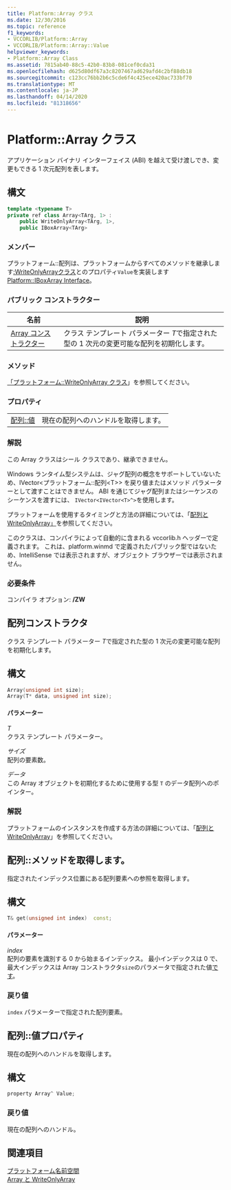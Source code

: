 ```yaml
---
title: Platform::Array クラス
ms.date: 12/30/2016
ms.topic: reference
f1_keywords:
- VCCORLIB/Platform::Array
- VCCORLIB/Platform::Array::Value
helpviewer_keywords:
- Platform::Array Class
ms.assetid: 7815ab40-88c5-42b0-83b8-081cef0cda31
ms.openlocfilehash: d625d80df67a3c8207467ad629afd4c2bf88db18
ms.sourcegitcommit: c123cc76bb2b6c5cde6f4c425ece420ac733bf70
ms.translationtype: MT
ms.contentlocale: ja-JP
ms.lasthandoff: 04/14/2020
ms.locfileid: "81318656"
---
```

# <a name="platformarray-class"></a>Platform::Array クラス

アプリケーション バイナリ インターフェイス (ABI) を越えて受け渡しでき、変更もできる 1 次元配列を表します。

## <a name="syntax"></a>構文

```cpp
template <typename T>
private ref class Array<TArg, 1> :
    public WriteOnlyArray<TArg, 1>,
    public IBoxArray<TArg>
```

### <a name="members"></a>メンバー

プラットフォーム::配列は、プラットフォームからすべてのメソッドを継承します[:WriteOnlyArrayクラス](../cppcx/platform-writeonlyarray-class.md)とのプロパティ`Value`を実装します[Platform::IBoxArray Interface](../cppcx/platform-iboxarray-interface.md)。

### <a name="public-constructors"></a>パブリック コンストラクター

|名前|説明|
|----------|-----------------|
|[Array コンストラクター](#ctor)|クラス テンプレート パラメーター *T*で指定された型の 1 次元の変更可能な配列を初期化します。|

### <a name="methods"></a>メソッド

[「プラットフォーム::WriteOnlyArray クラス](../cppcx/platform-writeonlyarray-class.md)」を参照してください。

### <a name="properties"></a>プロパティ

|||
|-|-|
|[配列::値](#value)|現在の配列へのハンドルを取得します。|

### <a name="remarks"></a>解説

この Array クラスはシール クラスであり、継承できません。

Windows ランタイム型システムは、ジャグ配列の概念をサポートしていないため、IVector<プラットフォーム::配列\<T>> を戻り値またはメソッド パラメーターとして渡すことはできません。 ABI を通じてジャグ配列またはシーケンスのシーケンスを渡すには、 `IVector<IVector<T>^>`を使用します。

プラットフォームを使用するタイミングと方法の詳細については、「[配列と WriteOnlyArray」](../cppcx/array-and-writeonlyarray-c-cx.md)を参照してください。

このクラスは、コンパイラによって自動的に含まれる vccorlib.h ヘッダーで定義されます。 これは、platform.winmd で定義されたパブリック型ではないため、IntelliSense では表示されますが、オブジェクト ブラウザーでは表示されません。

### <a name="requirements"></a>必要条件

コンパイラ オプション: **/ZW**

## <a name="array-constructors"></a><a name="ctor"></a>配列コンストラクタ

クラス テンプレート パラメーター *T*で指定された型の 1 次元の変更可能な配列を初期化します。

## <a name="syntax"></a>構文

```cpp
Array(unsigned int size);
Array(T* data, unsigned int size);
```

#### <a name="parameters"></a>パラメーター

*T*<br/>
クラス テンプレート パラメーター。

*サイズ*<br/>
配列の要素数。

*データ*<br/>
この Array オブジェクトを初期化するために使用する型 `T` のデータ配列へのポインター。

### <a name="remarks"></a>解説

プラットフォームのインスタンスを作成する方法の詳細については、「[配列と WriteOnlyArray](../cppcx/array-and-writeonlyarray-c-cx.md)」を参照してください。

## <a name="arrayget-method"></a><a name="get"></a>配列::メソッドを取得します。

指定されたインデックス位置にある配列要素への参照を取得します。

## <a name="syntax"></a>構文

```cpp
T& get(unsigned int index)  const;
```

#### <a name="parameters"></a>パラメーター

*index*<br/>
配列の要素を識別する 0 から始まるインデックス。 最小インデックスは 0 で、最大インデックスは Array コンストラクタ`size`のパラメータで指定された値[です](#ctor)。

### <a name="return-value"></a>戻り値

`index` パラメーターで指定された配列要素。

## <a name="arrayvalue-property"></a><a name="value"></a>配列::値プロパティ

現在の配列へのハンドルを取得します。

## <a name="syntax"></a>構文

```cpp
property Array^ Value;
```

### <a name="return-value"></a>戻り値

現在の配列へのハンドル。

## <a name="see-also"></a>関連項目

[プラットフォーム名前空間](../cppcx/platform-namespace-c-cx.md)<br/>
[Array と WriteOnlyArray](../cppcx/array-and-writeonlyarray-c-cx.md)
